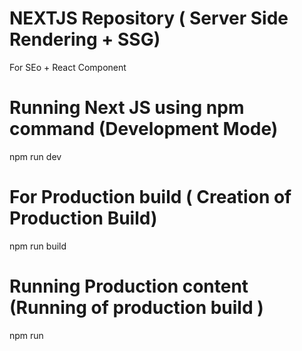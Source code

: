 # NEXTJS Repository ( Server Side Rendering + SSG)
For SEo + React Component

# Running Next JS using npm command (Development Mode)
npm run dev

# For Production build ( Creation of Production Build)
npm run build

# Running Production content (Running of production build )
npm run 




